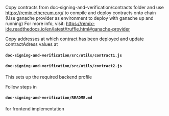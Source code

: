 Copy contracts from doc-signing-and-verification/contracts folder and use  https://remix.ethereum.org/ to compile and deploy contracts onto chain 
(Use ganache provider as environment to deploy with ganache up and running)
For more info, visit: https://remix-ide.readthedocs.io/en/latest/truffle.html#ganache-provider

Copy addresses at which contract has been deployed and update contractAdress values at 
#### `doc-signing-and-verification/src/utils/contract1.js`
#### `doc-signing-and-verification/src/utils/contract2.js` 
This sets up the required backend profile

Follow steps in 
#### `doc-signing-and-verification/README.md` 
for frontend implementation
